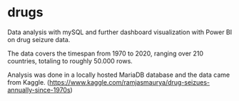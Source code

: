 # drugs
Data analysis with mySQL and further dashboard visualization with Power BI on drug seizure data.

The data covers the timespan from 1970 to 2020, ranging over 210 countries, totaling to roughly 50.000 rows.

Analysis was done in a locally hosted MariaDB database and the data came from Kaggle. (https://www.kaggle.com/ramjasmaurya/drug-seizues-annually-since-1970s)
